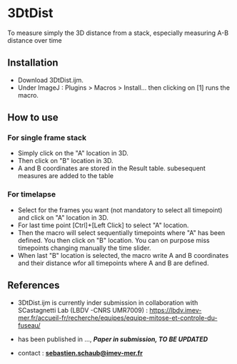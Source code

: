 # 3DtDist
To measure simply the 3D distance from a stack, especially measuring A-B distance over time

## Installation

  - Download  3DtDist.ijm. 
  - Under ImageJ : Plugins > Macros > Install... then clicking on [1] runs the macro.
  
## How to use

### For single frame stack
- Simply click on the "A" location in 3D. 
- Then click on "B" location in 3D.
- A and B coordinates are stored in the Result table. subesequent measures are added to the table

### For timelapse
- Select for the frames you want (not mandatory to select all timepoint) and click on "A" location in 3D.
- For last time point [Ctrl]+[Left Click] to select "A" location.
- Then the macro will select sequentially timepoints where "A" has been defined. You then click on "B" location. You can on purpose miss  timepoints changing manually the time slider.
- When last "B" location is selected, the macro write A and B coordinates and their distance wfor all timepoints where A and B are defined.


## References

- 3DtDist.ijm is currently inder submission in collaboration with SCastagnetti Lab (LBDV -CNRS UMR7009) : https://lbdv.imev-mer.fr/accueil-fr/recherche/equipes/equipe-mitose-et-controle-du-fuseau/

- has been published in ..., ***Paper in submission, TO BE UPDATED***

- contact : **sebastien.schaub@imev-mer.fr**
